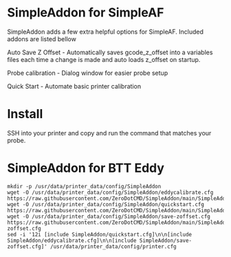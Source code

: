 # SimpleAddon for SimpleAF
SimpleAddon adds a few extra helpful options for SimpleAF. Included addons are listed bellow


Auto Save Z Offset - Automatically saves gcode_z_offset into a variables files each time a change is made and auto loads z_offset on startup.

Probe calibration - Dialog window for easier probe setup

Quick Start - Automate basic printer calibration




# Install
SSH into your printer and copy and run the command that matches your probe.



# SimpleAddon for BTT Eddy

```
mkdir -p /usr/data/printer_data/config/SimpleAddon
wget -O /usr/data/printer_data/config/SimpleAddon/eddycalibrate.cfg https://raw.githubusercontent.com/ZeroDotCMD/SimpleAddon/main/SimpleAddon/eddycalibrate.cfg
wget -O /usr/data/printer_data/config/SimpleAddon/quickstart.cfg https://raw.githubusercontent.com/ZeroDotCMD/SimpleAddon/main/SimpleAddon/quickstart.cfg
wget -O /usr/data/printer_data/config/SimpleAddon/save-zoffset.cfg https://raw.githubusercontent.com/ZeroDotCMD/SimpleAddon/main/SimpleAddon/save-zoffset.cfg
sed -i '12i [include SimpleAddon/quickstart.cfg]\n\n[include SimpleAddon/eddycalibrate.cfg]\n\n[include SimpleAddon/save-zoffset.cfg]' /usr/data/printer_data/config/printer.cfg

```


